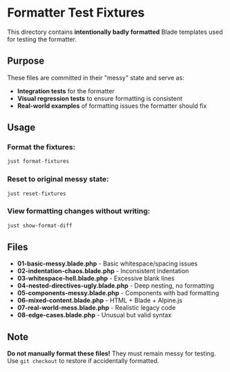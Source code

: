 # Formatter Test Fixtures

This directory contains **intentionally badly formatted** Blade templates
used for testing the formatter.

## Purpose

These files are committed in their "messy" state and serve as:
- **Integration tests** for the formatter
- **Visual regression tests** to ensure formatting is consistent
- **Real-world examples** of formatting issues the formatter should fix

## Usage

### Format the fixtures:
```bash
just format-fixtures
```

### Reset to original messy state:
```bash
just reset-fixtures
```

### View formatting changes without writing:
```bash
just show-format-diff
```

## Files

- **01-basic-messy.blade.php** - Basic whitespace/spacing issues
- **02-indentation-chaos.blade.php** - Inconsistent indentation
- **03-whitespace-hell.blade.php** - Excessive blank lines
- **04-nested-directives-ugly.blade.php** - Deep nesting, no formatting
- **05-components-messy.blade.php** - Components with bad formatting
- **06-mixed-content.blade.php** - HTML + Blade + Alpine.js
- **07-real-world-mess.blade.php** - Realistic legacy code
- **08-edge-cases.blade.php** - Unusual but valid syntax

## Note

**Do not manually format these files!** They must remain messy for testing.
Use `git checkout` to restore if accidentally formatted.
